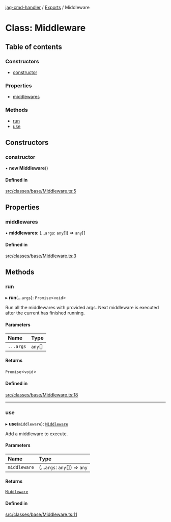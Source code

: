 [jag-cmd-handler](../README.md) / [Exports](../modules.md) / Middleware

# Class: Middleware

## Table of contents

### Constructors

- [constructor](Middleware.md#constructor)

### Properties

- [middlewares](Middleware.md#middlewares)

### Methods

- [run](Middleware.md#run)
- [use](Middleware.md#use)

## Constructors

### constructor

• **new Middleware**()

#### Defined in

[src/classes/base/Middleware.ts:5](https://github.com/JAGUARAVI/JagCmdHandler/blob/76c0a4e/src/classes/base/Middleware.ts#L5)

## Properties

### middlewares

• **middlewares**: (...`args`: `any`[]) => `any`[]

#### Defined in

[src/classes/base/Middleware.ts:3](https://github.com/JAGUARAVI/JagCmdHandler/blob/76c0a4e/src/classes/base/Middleware.ts#L3)

## Methods

### run

▸ **run**(...`args`): `Promise`<`void`\>

Run all the middlewares with provided args. Next middleware is executed after the current has finished running.

#### Parameters

| Name | Type |
| :------ | :------ |
| `...args` | `any`[] |

#### Returns

`Promise`<`void`\>

#### Defined in

[src/classes/base/Middleware.ts:18](https://github.com/JAGUARAVI/JagCmdHandler/blob/76c0a4e/src/classes/base/Middleware.ts#L18)

___

### use

▸ **use**(`middleware`): [`Middleware`](Middleware.md)

Add a middleware to execute.

#### Parameters

| Name | Type |
| :------ | :------ |
| `middleware` | (...`args`: `any`[]) => `any` |

#### Returns

[`Middleware`](Middleware.md)

#### Defined in

[src/classes/base/Middleware.ts:11](https://github.com/JAGUARAVI/JagCmdHandler/blob/76c0a4e/src/classes/base/Middleware.ts#L11)

